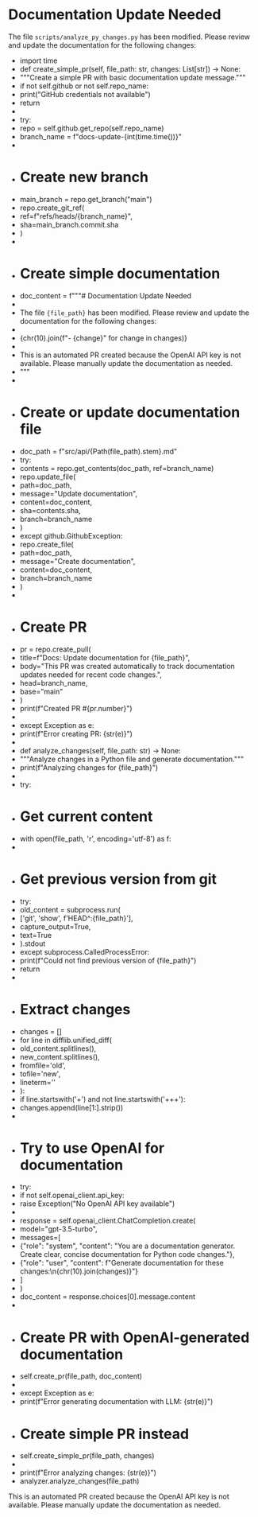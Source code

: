 # Documentation Update Needed

The file `scripts/analyze_py_changes.py` has been modified. Please review and update the documentation for the following changes:

- import time
- def create_simple_pr(self, file_path: str, changes: List[str]) -> None:
- """Create a simple PR with basic documentation update message."""
- if not self.github or not self.repo_name:
- print("GitHub credentials not available")
- return
- 
- try:
- repo = self.github.get_repo(self.repo_name)
- branch_name = f"docs-update-{int(time.time())}"
- 
- # Create new branch
- main_branch = repo.get_branch("main")
- repo.create_git_ref(
- ref=f"refs/heads/{branch_name}",
- sha=main_branch.commit.sha
- )
- 
- # Create simple documentation
- doc_content = f"""# Documentation Update Needed
- 
- The file `{file_path}` has been modified. Please review and update the documentation for the following changes:
- 
- {chr(10).join(f"- {change}" for change in changes)}
- 
- This is an automated PR created because the OpenAI API key is not available. Please manually update the documentation as needed.
- """
- 
- # Create or update documentation file
- doc_path = f"src/api/{Path(file_path).stem}.md"
- try:
- contents = repo.get_contents(doc_path, ref=branch_name)
- repo.update_file(
- path=doc_path,
- message="Update documentation",
- content=doc_content,
- sha=contents.sha,
- branch=branch_name
- )
- except github.GithubException:
- repo.create_file(
- path=doc_path,
- message="Create documentation",
- content=doc_content,
- branch=branch_name
- )
- 
- # Create PR
- pr = repo.create_pull(
- title=f"Docs: Update documentation for {file_path}",
- body="This PR was created automatically to track documentation updates needed for recent code changes.",
- head=branch_name,
- base="main"
- )
- print(f"Created PR #{pr.number}")
- 
- except Exception as e:
- print(f"Error creating PR: {str(e)}")
- 
- def analyze_changes(self, file_path: str) -> None:
- """Analyze changes in a Python file and generate documentation."""
- print(f"Analyzing changes for {file_path}")
- 
- try:
- # Get current content
- with open(file_path, 'r', encoding='utf-8') as f:
- 
- # Get previous version from git
- try:
- old_content = subprocess.run(
- ['git', 'show', f'HEAD^:{file_path}'],
- capture_output=True,
- text=True
- ).stdout
- except subprocess.CalledProcessError:
- print(f"Could not find previous version of {file_path}")
- return
- 
- # Extract changes
- changes = []
- for line in difflib.unified_diff(
- old_content.splitlines(),
- new_content.splitlines(),
- fromfile='old',
- tofile='new',
- lineterm=''
- ):
- if line.startswith('+') and not line.startswith('+++'):
- changes.append(line[1:].strip())
- 
- # Try to use OpenAI for documentation
- try:
- if not self.openai_client.api_key:
- raise Exception("No OpenAI API key available")
- 
- response = self.openai_client.ChatCompletion.create(
- model="gpt-3.5-turbo",
- messages=[
- {"role": "system", "content": "You are a documentation generator. Create clear, concise documentation for Python code changes."},
- {"role": "user", "content": f"Generate documentation for these changes:\n{chr(10).join(changes)}"}
- ]
- )
- doc_content = response.choices[0].message.content
- 
- # Create PR with OpenAI-generated documentation
- self.create_pr(file_path, doc_content)
- 
- except Exception as e:
- print(f"Error generating documentation with LLM: {str(e)}")
- # Create simple PR instead
- self.create_simple_pr(file_path, changes)
- 
- print(f"Error analyzing changes: {str(e)}")
- analyzer.analyze_changes(file_path)

This is an automated PR created because the OpenAI API key is not available. Please manually update the documentation as needed.

